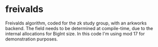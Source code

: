 # freivalds

Freivalds algorithm, coded for the zk study group, with an arkworks backend.
The field needs to be determined at compile-time, due to the internal allocations for BigInt size.
In this code I'm using mod 17 for demonstration purposes.
